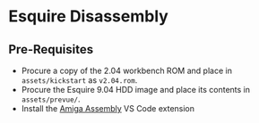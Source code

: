 # Esquire Disassembly

## Pre-Requisites
- Procure a copy of the 2.04 workbench ROM and place in `assets/kickstart` as `v2.04.rom`.
- Procure the Esquire 9.04 HDD image and place its contents in `assets/prevue/`.
- Install the [Amiga Assembly](https://marketplace.visualstudio.com/items?itemName=prb28.amiga-assembly) VS Code extension
